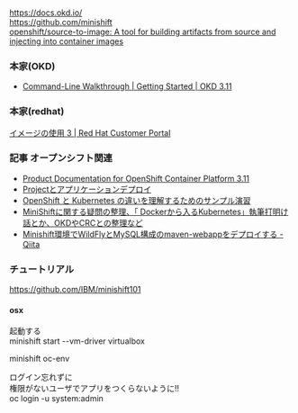 ###
https://docs.okd.io/  
https://github.com/minishift  
[openshift/source-to-image: A tool for building artifacts from source and injecting into container images](https://github.com/openshift/source-to-image)  

### 本家(OKD)
- [Command-Line Walkthrough | Getting Started | OKD 3.11](https://docs.okd.io/3.11/getting_started/developers_cli.html)  

### 本家(redhat)
[イメージの使用 3 | Red Hat Customer Portal](https://access.redhat.com/documentation/ja-jp/openshift_online/3/html-single/using_images/index#using-images-s2i-images-java)  

### 記事 オープンシフト関連
- [Product Documentation for OpenShift Container Platform 3.11](https://access.redhat.com/documentation/ja-jp/openshift_container_platform/3.11/)  
- [Projectとアプリケーションデプロイ](https://thinkit.co.jp/article/15696?page=0%2C1)  
- [OpenShift と Kubernetes の違いを理解するためのサンプル演習](https://developer.ibm.com/jp/technologies/containers/tutorials/examples-differentiate-openshift-kubernetes/)  
- [MiniShiftに関する疑問の整理、「 Dockerから入るKubernetes」執筆打明け話とか、OKDやCRCとの整理など](https://qiita.com/MahoTakara/items/3c1c208640518e832660)  
- [Minishift環境でWildFlyとMySQL構成のmaven-webappをデプロイする - Qiita](https://qiita.com/zaki-lknr/items/867d858ccb7430521a8a) 

### チュートリアル
https://github.com/IBM/minishift101  


#### osx
起動する  
minishift start --vm-driver virtualbox  

minishift oc-env  

ログイン忘れずに  
権限がないユーザでアプリをつくらないように!!  
oc login -u system:admin


